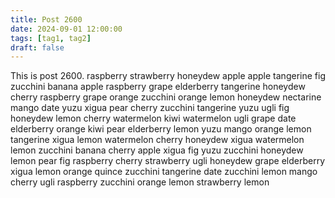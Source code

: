 ```yaml
---
title: Post 2600
date: 2024-09-01 12:00:00
tags: [tag1, tag2]
draft: false
---
```

This is post 2600.
raspberry
strawberry
honeydew
apple
apple
tangerine
fig
zucchini
banana
apple
raspberry
grape
elderberry
tangerine
honeydew
cherry
raspberry
grape
orange
zucchini
orange
lemon
honeydew
nectarine
mango
date
yuzu
xigua
pear
cherry
zucchini
tangerine
yuzu
ugli
fig
honeydew
lemon
cherry
watermelon
kiwi
watermelon
ugli
grape
date
elderberry
orange
kiwi
pear
elderberry
lemon
yuzu
mango
orange
lemon
tangerine
xigua
lemon
watermelon
cherry
honeydew
xigua
watermelon
lemon
zucchini
banana
cherry
apple
xigua
fig
yuzu
zucchini
honeydew
lemon
pear
fig
raspberry
cherry
strawberry
ugli
honeydew
grape
elderberry
xigua
lemon
orange
quince
zucchini
tangerine
date
zucchini
lemon
mango
cherry
ugli
raspberry
zucchini
orange
lemon
strawberry
lemon

